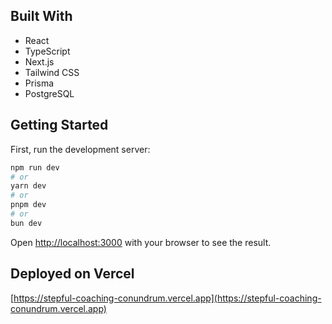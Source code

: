## Built With

- React
- TypeScript
- Next.js
- Tailwind CSS
- Prisma
- PostgreSQL

## Getting Started

First, run the development server:

```bash
npm run dev
# or
yarn dev
# or
pnpm dev
# or
bun dev
```

Open [http://localhost:3000](http://localhost:3000) with your browser to see the result.

## Deployed on Vercel

[https://stepful-coaching-conundrum.vercel.app](https://stepful-coaching-conundrum.vercel.app)
